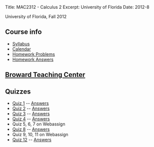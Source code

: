 Title: MAC2312 - Calculus 2
Excerpt: University of Florida
Date: 2012-8

University of Florida, Fall 2012

## Course info
- [Syllabus](/pdfs/mac2312/syllabus.pdf)
- [Calendar](/pdfs/mac2312/calendar.pdf)
- [Homework Problems](/pdfs/mac2312/hwproblems.pdf)
- [Homework Answers](/pdfs/mac2312/hwanswers.pdf)

## [Broward Teaching Center](https://teachingcenter.ufl.edu/)




## Quizzes
- [Quiz 1](/pdfs/mac2312/quiz1.pdf) -- [Answers](/pdfs/mac2312/ans1.pdf)
- [Quiz 2](/pdfs/mac2312/quiz2.pdf) -- [Answers](/pdfs/mac2312/ans2.pdf)
- [Quiz 3](/pdfs/mac2312/quiz3.pdf) -- [Answers](/pdfs/mac2312/ans3.pdf)
- [Quiz 4](/pdfs/mac2312/quiz4.pdf) -- [Answers](/pdfs/mac2312/ans4.pdf)
- Quiz 5, 6, 7 on Webassign
- [Quiz 8](/pdfs/mac2312/quiz8.pdf) -- [Answers](/pdfs/mac2312/ans8.pdf)
- Quiz 9, 10, 11 on Webassign
- [Quiz 12](/pdfs/mac2312/quiz12.pdf) -- [Answers](/pdfs/mac2312/ans12.pdf)
